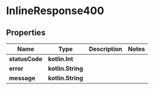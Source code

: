 
# InlineResponse400

## Properties
Name | Type | Description | Notes
------------ | ------------- | ------------- | -------------
**statusCode** | **kotlin.Int** |  | 
**error** | **kotlin.String** |  | 
**message** | **kotlin.String** |  | 



